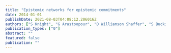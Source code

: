 ```yaml
---
title: "Epistemic networks for epistemic commitments"
date: 2014-01-01
publishDate: 2021-08-03T04:08:12.206016Z
authors: ["S Knight", "G Arastoopour", "D Williamson Shaffer", "S Buckingham Shum", " ..."]
publication_types: ["0"]
abstract: ""
featured: false
publication: ""
---
```


